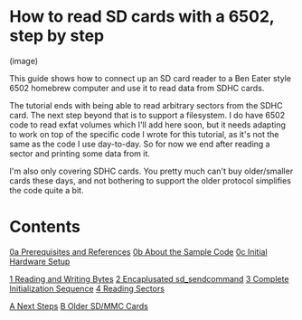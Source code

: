 # How to read SD cards with a 6502, step by step

   (image)

This guide shows how to connect up an SD card reader to a Ben Eater style 6502
homebrew computer and use it to read data from SDHC cards.

The tutorial ends with being able to read arbitrary sectors from the SDHC card.
The next step beyond that is to support a filesystem.  I do have 6502 code to
read exfat volumes which I'll add here soon, but it needs adapting to work on
top of the specific code I wrote for this tutorial, as it's not the same as the
code I use day-to-day.  So for now we end after reading a sector and printing
some data from it.

I'm also only covering SDHC cards.  You pretty much can't buy older/smaller
cards these days, and not bothering to support the older protocol simplifies
the code quite a bit.

# Contents

[0a Prerequisites and References](0a_Prereqs.md)
[0b About the Sample Code](0b_SampleCode.md)
[0c Initial Hardware Setup](0c_HardwareSetup.md)

[1  Reading and Writing Bytes](1_ReadingWritingBytes.md)
[2  Encaplusated sd\_sendcommand](2_SendCommand.md)
[3  Complete Initialization Sequence](3_Initialization.md)
[4  Reading Sectors](4_ReadingSectors.md)

[A  Next Steps](A_NextSteps.md)
[B  Older SD/MMC Cards](B_OlderCards.md)


